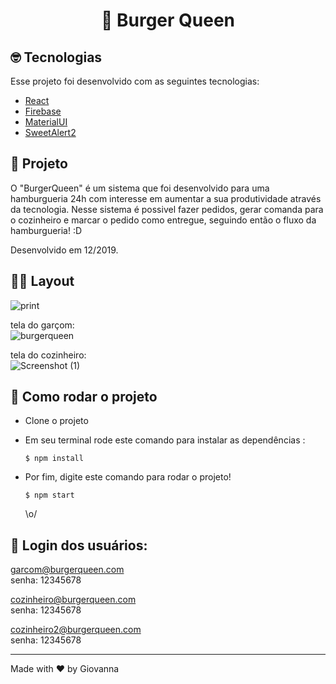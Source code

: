 <h1 align="center">
  🍔 Burger Queen
</h1>  

## 🤓 Tecnologias

Esse projeto foi desenvolvido com as seguintes tecnologias:

- [React](https://pt-br.reactjs.org/)
- [Firebase](https://firebase.google.com/)
- [MaterialUI](https://material-ui.com/)
- [SweetAlert2](https://sweetalert2.github.io/)

## 📱 Projeto

O "BurgerQueen" é um sistema que foi desenvolvido para uma hamburgueria 24h com interesse em aumentar a sua produtividade através da tecnologia. Nesse sistema é possivel fazer pedidos, gerar comanda para o cozinheiro e marcar o pedido como entregue, seguindo então o fluxo da hamburgueria! :D

  
  Desenvolvido em 12/2019.
## 💅🏻 Layout
![print](https://user-images.githubusercontent.com/50585591/78073118-a8969f00-7376-11ea-83f5-5cb21b80820c.png)

tela do garçom:  
![burgerqueen](https://user-images.githubusercontent.com/50585591/74067285-ad268300-49d7-11ea-8aab-78aff83da74a.gif)
  
  
tela do cozinheiro:  
![Screenshot (1)](https://user-images.githubusercontent.com/50585591/78074903-f234b900-7379-11ea-8fa1-669eb77942fa.png)

## 🧐 Como rodar o projeto
- Clone o projeto
- Em seu terminal rode este comando para instalar as dependências :

   `$ npm install`
   
- Por fim, digite este comando para rodar o projeto!

  `$ npm start`
  
  \o/
  
 ## 🔎 Login dos usuários:  
garcom@burgerqueen.com  
senha: 12345678

cozinheiro@burgerqueen.com   
senha: 12345678 

cozinheiro2@burgerqueen.com  
senha: 12345678  



---

Made with ♥ by Giovanna 
